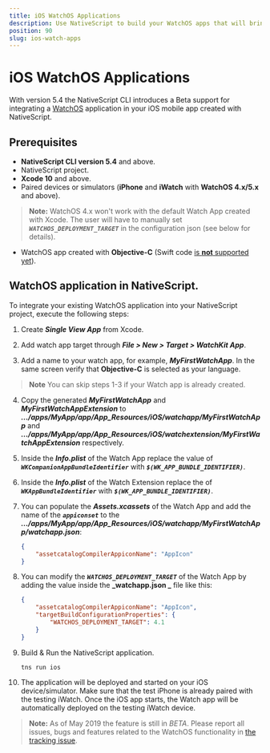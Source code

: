 ```yaml
---
title: iOS WatchOS Applications
description: Use NativeScript to build your WatchOS apps that will bring users timely information and provide them with a way to interact on the go.
position: 90
slug: ios-watch-apps
---
```


# iOS WatchOS Applications

With version 5.4 the NativeScript CLI introduces a Beta support for integrating a [WatchOS](https://developer.apple.com/watchos/) application in your iOS mobile app created with NativeScript.

## Prerequisites

- **NativeScript CLI version 5.4** and above.
- NativeScript project.
- **Xcode 10** and above.
- Paired devices or simulators (**iPhone** and **iWatch** with **WatchOS 4.x/5.x** and above).
> **Note:** WatchOS 4.x won't work with the default Watch App created with Xcode. The user will have to manually set **_`WATCHOS_DEPLOYMENT_TARGET`_** in the configuration json (see below for details).

- WatchOS app created with **Objective-C** (Swift code [is **not** supported yet](https://github.com/NativeScript/nativescript-cli/issues/4541#issuecomment-491202270)).


## WatchOS application in NativeScript.

To integrate your existing WatchOS application into your NativeScript project, execute the following steps:

1. Create **_Single View App_** from Xcode.

2. Add watch app target through **_File > New > Target > WatchKit App_**.

3. Add a name to your watch app, for example, **_MyFirstWatchApp_**. In the same screen verify that **Objective-C** is selected as your language.

> **Note** You can skip steps 1-3 if your Watch app is already created.

4. Copy the generated **_MyFirstWatchApp_** and **_MyFirstWatchAppExtension_** to **_.../apps/MyApp/app/App_Resources/iOS/watchapp/MyFirstWatchApp_** and **_.../apps/MyApp/app/App_Resources/iOS/watchextension/MyFirstWatchAppExtension_** respectively.

5. Inside the **_Info.plist_** of the Watch App replace the value of **_`WKCompanionAppBundleIdentifier`_** with **_`$(WK_APP_BUNDLE_IDENTIFIER)`_**.

6. Inside the **_Info.plist_** of the Watch Extension replace the 
 of **_`WKAppBundleIdentifier`_** with **_`$(WK_APP_BUNDLE_IDENTIFIER)`_**.

7. You can populate the **_Assets.xcassets_** of the Watch App and add the name of the **_`appiconset`_** to the **_.../apps/MyApp/app/App_Resources/iOS/watchapp/MyFirstWatchApp/watchapp.json_**:

    ```JSON
    {
        "assetcatalogCompilerAppiconName": "AppIcon"
    }
    ```

8. You can modify the **_`WATCHOS_DEPLOYMENT_TARGET`_** of the Watch App by adding the value inside the **_watchapp.json _** file like this:

    ```JSON
    {
        "assetcatalogCompilerAppiconName": "AppIcon",
        "targetBuildConfigurationProperties": {
            "WATCHOS_DEPLOYMENT_TARGET": 4.1
        }
    }
    ```
9. Build & Run the NativeScript application.

    ```Shell
    tns run ios
    ```

10. The application will be deployed and started on your iOS device/simulator. Make sure that the test iPhone is already paired with the testing iWatch. Once the iOS app starts, the Watch app will be automatically deployed on the testing iWatch device.

> **Note:** As of May 2019 the feature is still in _BETA_. Please report all issues, bugs and features related to the WatchOS functionality in [the tracking issue](https://github.com/NativeScript/nativescript-cli/issues/4541#issue-433686622).
